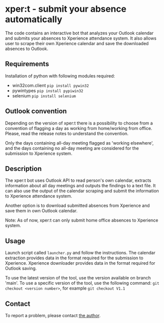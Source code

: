 # xper:t - submit your absence automatically

The code contains an interactive bot that analyzes your Outlook calendar and
submits your absences to Xperience attendance system. It also allows user to
scrape their own Xperience calendar and save the downloaded absences to
Outlook.


## Requirements

Installation of python with following modules required:
- win32com.client `pip install pywin32`
- pywintypes `pip install pypiwin32`
- selenium `pip install selenium`


## Outlook convention

Depending on the version of xper:t there is a possibility to choose from a
convention of flagging a day as working from home/working from office. Please,
read the release notes to understand the convention.

Only the days containing all-day meeting flagged as 'working elsewhere', and 
the days containing no all-day meeting are considered for the submission to
Xperience system.


## Description

The xper:t bot uses Outlook API to read person's own calendar, extracts
information about all day meetings and outputs the findings to a text file.
It can also use the output of the calendar scraping and submit the information
to Xperience attendance system.  
 
Another option is to download submitted absences from Xperience and save them
in own Outlook calendar.

Note: As of now, xper:t can only submit home office absences to Xperience
system.


## Usage

Launch script called `launcher.py` and follow the instructions. The calendar
extraction provides data in the format required for the submission to
Xperience. Xperience downloader provides data in the format required for 
Outlook saving.

To use the latest version of the tool, use the version available on branch
'main'. To use a specific version of the tool, use the following command:
`git checkout <version number>`, for example `git checkout V1.1`


## Contact

To report a problem, please contact
[the author](mailto:ivan.zustiak@zurich.com).